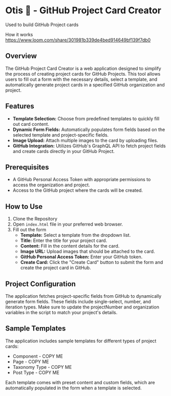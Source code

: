 # Otis 🐐 - GitHub Project Card Creator

Used to build GitHub Project cards

How it works
https://www.loom.com/share/301981b339de4bed914649bf139f7db0

## Overview

The GitHub Project Card Creator is a web application designed to simplify the process of creating project cards for GitHub Projects. This tool allows users to fill out a form with the necessary details, select a template, and automatically generate project cards in a specified GitHub organization and project.

## Features

- **Template Selection:** Choose from predefined templates to quickly fill out card content.
- **Dynamic Form Fields:** Automatically populates form fields based on the selected template and project-specific fields.
- **Image Upload:** Attach multiple images to the card by uploading files.
- **GitHub Integration:** Utilizes GitHub's GraphQL API to fetch project fields and create cards directly in your GitHub Project.

## Prerequisites

- A GitHub Personal Access Token with appropriate permissions to access the organization and project.
- Access to the GitHub project where the cards will be created.

## How to Use

1. Clone the Repository
2. Open `index.html` file in your preferred web browser.
3. Fill out the form
    - **Template:** Select a template from the dropdown list.
    - **Title:** Enter the title for your project card.
    - **Content:** Fill in the content details for the card.
    - **Image URL:** Upload images that should be attached to the card.
    - **GitHub Personal Access Token:** Enter your GitHub token.
    - **Create Card:** Click the "Create Card" button to submit the form and create the project card in GitHub.

## Project Configuration

The application fetches project-specific fields from GitHub to dynamically generate form fields. These fields include single-select, number, and iteration types. Make sure to update the projectNumber and organization variables in the script to match your project's details.

## Sample Templates

The application includes sample templates for different types of project cards:
- Component - COPY ME
- Page - COPY ME
- Taxonomy Type - COPY ME
- Post Type - COPY ME

Each template comes with preset content and custom fields, which are automatically populated in the form when a template is selected.

